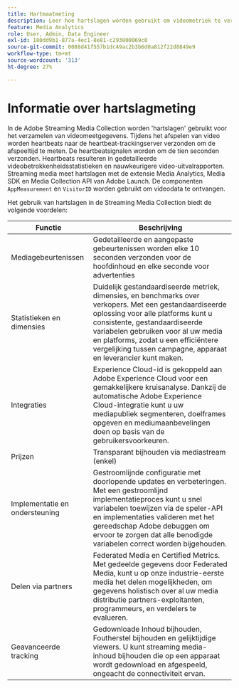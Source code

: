 ```yaml
---
title: Hartmaatmeting
description: Leer hoe hartslagen worden gebruikt om videometriek te verzamelen.
feature: Media Analytics
role: User, Admin, Data Engineer
exl-id: 180dd9b1-877a-4ec1-8e81-c293800069c0
source-git-commit: 0088d41f557b1dc49ac2b3b6d0a812f22d8849e9
workflow-type: tm+mt
source-wordcount: '313'
ht-degree: 27%

---
```


# Informatie over hartslagmeting

In de Adobe Streaming Media Collection worden &#39;hartslagen&#39; gebruikt voor het verzamelen van videomeetgegevens. Tijdens het afspelen van video worden heartbeats naar de heartbeat-trackingserver verzonden om de afspeeltijd te meten. De heartbeatsignalen worden om de tien seconden verzonden. Heartbeats resulteren in gedetailleerde videobetrokkenheidsstatistieken en nauwkeurigere video-uitvalrapporten. Streaming media meet hartslagen met de extensie Media Analytics, Media SDK en Media Collection API van Adobe Launch. De componenten `AppMeasurement` en `VisitorID` worden gebruikt om videodata te ontvangen.

Het gebruik van hartslagen in de Streaming Media Collection biedt de volgende voordelen:

| Functie | Beschrijving |
|---|---|
| Mediagebeurtenissen | Gedetailleerde en aangepaste gebeurtenissen worden elke 10 seconden verzonden voor de hoofdinhoud en elke seconde voor advertenties |
| Statistieken en dimensies | Duidelijk gestandaardiseerde metriek, dimensies, en benchmarks over verkopers. Met een gestandaardiseerde oplossing voor alle platforms kunt u consistente, gestandaardiseerde variabelen gebruiken voor al uw media en platforms, zodat u een efficiëntere vergelijking tussen campagne, apparaat en leverancier kunt maken. |
| Integraties | Experience Cloud-id is gekoppeld aan Adobe Experience Cloud voor een gemakkelijkere kruisanalyse. Dankzij de automatische Adobe Experience Cloud-integratie kunt u uw mediapubliek segmenteren, doelframes opgeven en mediumaanbevelingen doen op basis van de gebruikersvoorkeuren. |
| Prijzen | Transparant bijhouden via mediastream (enkel) |
| Implementatie en ondersteuning | Gestroomlijnde configuratie met doorlopende updates en verbeteringen. Met een gestroomlijnd implementatieproces kunt u snel variabelen toewijzen via de speler-API en implementaties valideren met het gereedschap Adobe debuggen om ervoor te zorgen dat alle benodigde variabelen correct worden bijgehouden. |
| Delen via partners | Federated Media en Certified Metrics. Met gedeelde gegevens door Federated Media, kunt u op onze industrie-eerste media het delen mogelijkheden, om gegevens holistisch over al uw media distributie partners-exploitanten, programmeurs, en verdelers te evalueren. |
| Geavanceerde tracking | Gedownloade Inhoud bijhouden, Foutherstel bijhouden en gelijktijdige viewers. U kunt streaming media-inhoud bijhouden die op een apparaat wordt gedownload en afgespeeld, ongeacht de connectiviteit ervan. |
